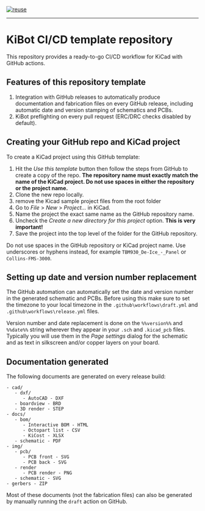 [![reuse](actions/workflows/reuse.yaml/badge.svg)](actions/workflows/reuse.yaml)

---

# KiBot CI/CD template repository

This repository provides a ready-to-go CI/CD workflow for KiCad with GitHub actions.

## Features of this repository template

1. Integration with GitHub releases to automatically produce documentation and
   fabrication files on every GitHub release, including automatic date and version
   stamping of schematics and PCBs.
2. KiBot preflighting on every pull request (ERC/DRC checks disabled by default).

## Creating your GitHub repo and KiCad project

To create a KiCad project using this GitHub template:

1. Hit the _Use this template_ button then follow the steps from GitHub to create a copy of the repo. **The repository name must exactly match the name of the KiCad project.
   Do not use spaces in either the repository or the project name.**
2. Clone the new repo locally.
3. remove the Kicad sample project files from the root folder
4. Go to _File_ > _New_ > _Project..._ in KiCad.
5. Name the project the exact same name as the GitHub repository name.
6. Uncheck the _Create a new directory for this project_ option. **This is very important!**
7. Save the project into the top level of the folder for the GitHub repository.

Do not use spaces in the GitHub repository or KiCad project name. Use underscores or hyphens instead, for example `TBM930_De-Ice_-_Panel` or `Collins-FMS-3000`.

## Setting up date and version number replacement

The GitHub automation can automatically set the date and version number in the generated schematic and PCBs. Before using this make sure to set the timezone to your local timezone in the `.github\workflows\draft.yml` and `.github\workflows\release.yml` files.

Version number and date replacement is done on the `%%version%%` and `%%date%%` string wherever they appear in your `.sch` and `.kicad_pcb` files. Typically you will use them in the _Page settings_ dialog for the schematic and as text in silkscreen and/or copper layers on your board.

## Documentation generated

The following documents are generated on every release build:

```
- cad/
   - dxf/
      - AutoCAD - DXF
   - boardview - BRD
   - 3D render - STEP
- docs/
   - bom/
      - Interactive BOM - HTML
      - Octopart list - CSV
      - KiCost - XLSX
   - schematic - PDF
- img/
   - pcb/
      - PCB front - SVG
      - PCB back - SVG
   - render
      - PCB render - PNG
   - schematic - SVG
- gerbers - ZIP
```

Most of these documents (not the fabrication files) can also be generated by manually running the `draft` action on GitHub.
